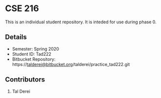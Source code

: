 # CSE 216
This is an individual student repository. It is inteded for use during phase 0.

## Details
- Semester: Spring 2020
- Student ID: Tad222
- Bitbucket Repository: 
https://talderei@bitbucket.org/talderei/practice_tad222.git

## Contributors
1. Tal Derei


